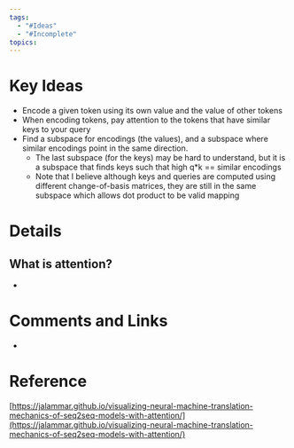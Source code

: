 ```yaml
---
tags:
  - "#Ideas"
  - "#Incomplete"
topics:
---
```

# Key Ideas
- Encode a given token using its own value and the value of other tokens
- When encoding tokens, pay attention to the tokens that have similar keys to your query
- Find a subspace for encodings (the values), and a subspace where similar encodings point in the same direction.
    - The last subspace (for the keys) may be hard to understand, but it is a subspace that finds keys such that high q\*k == similar encodings
    - Note that I believe although keys and queries are computed using different change-of-basis matrices, they are still in the same subspace which allows dot product to be valid mapping
# Details
## What is attention?
* 
# Comments and Links
- 
# Reference
[https://jalammar.github.io/visualizing-neural-machine-translation-mechanics-of-seq2seq-models-with-attention/](https://jalammar.github.io/visualizing-neural-machine-translation-mechanics-of-seq2seq-models-with-attention/)

